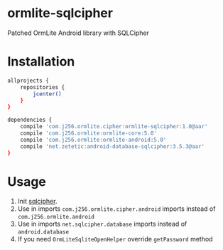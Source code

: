# ormlite-sqlcipher
Patched OrmLite Android library with SQLCipher

# Installation

```sh
allprojects {  
    repositories {  
        jcenter()    
    }  
}
```

```sh
dependencies {  
    compile 'com.j256.ormlite.cipher:ormlite-sqlcipher:1.0@aar'
    compile 'com.j256.ormlite:ormlite-core:5.0'  
    compile 'com.j256.ormlite:ormlite-android:5.0'  
    compile 'net.zetetic:android-database-sqlcipher:3.5.3@aar'  
} 
```

# Usage

1. Init [sqlcipher](https://www.zetetic.net/sqlcipher/sqlcipher-for-android/).
2. Use in imports `com.j256.ormlite.cipher.android` imports instead of `com.j256.ormlite.android`
3. Use in imports `net.sqlcipher.database` imports instead of `android.database`
4. If you need `OrmLiteSqliteOpenHelper` override `getPassword` method

